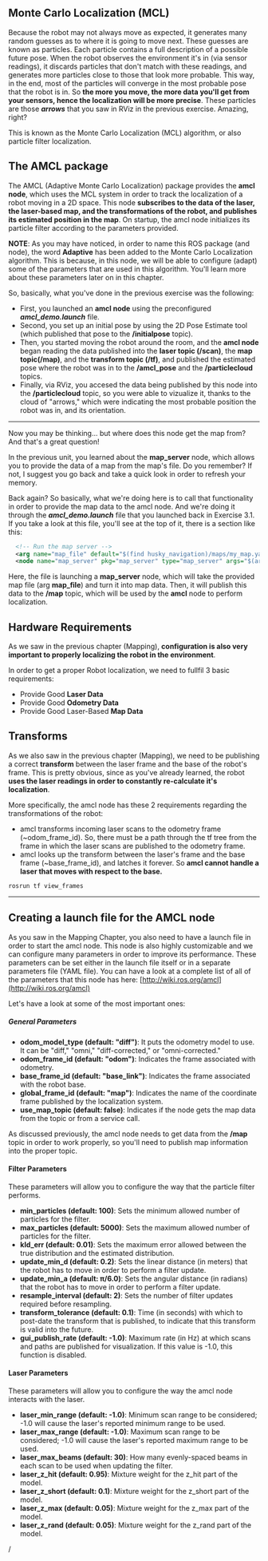 ## Monte Carlo Localization (MCL)[](https://i-0e38676f9310f7ae3.robotigniteacademy.com/jupyter/notebooks/Localization.ipynb#Monte-Carlo-Localization-%28MCL%29)

Because the robot may not always move as expected, it generates many random guesses as to where it is going to move next. These guesses are known as particles. Each particle contains a full description of a possible future pose. When the robot observes the environment it's in (via sensor readings), it discards particles that don't match with these readings, and generates more particles close to those that look more probable. This way, in the end, most of the particles will converge in the most probable pose that the robot is in. So **the more you move, the more data you'll get from your sensors, hence the localization will be more precise**. These particles are those **_arrows_** that you saw in RViz in the previous exercise. Amazing, right?

This is known as the Monte Carlo Localization (MCL) algorithm, or also particle filter localization.

## The AMCL package[](https://i-0e38676f9310f7ae3.robotigniteacademy.com/jupyter/notebooks/Localization.ipynb#The-AMCL-package)

The AMCL (Adaptive Monte Carlo Localization) package provides the **amcl node**, which uses the MCL system in order to track the localization of a robot moving in a 2D space. This node **subscribes to the data of the laser, the laser-based map, and the transformations of the robot, and publishes its estimated position in the map**. On startup, the amcl node initializes its particle filter according to the parameters provided.

**NOTE**: As you may have noticed, in order to name this ROS package (and node), the word **Adaptive** has been added to the Monte Carlo Localization algorithm. This is because, in this node, we will be able to configure (adapt) some of the parameters that are used in this algorithm. You'll learn more about these parameters later on in this chapter.

So, basically, what you've done in the previous exercise was the following:  

-   First, you launched an **amcl node** using the preconfigured **_amcl_demo.launch_** file.
-   Second, you set up an initial pose by using the 2D Pose Estimate tool (which published that pose to the **/initialpose** topic).
-   Then, you started moving the robot around the room, and the **amcl node** began reading the data published into the **laser topic (/scan)**, the **map topic(/map)**, and the **transform topic (/tf)**, and published the estimated pose where the robot was in to the **/amcl_pose** and the **/particlecloud** topics.
-   Finally, via RViz, you accesed the data being published by this node into the **/particlecloud** topic, so you were able to vizualize it, thanks to the cloud of "arrows," which were indicating the most probable position the robot was in, and its orientation.
---
Now you may be thinking... but where does this node get the map from? And that's a great question!

In the previous unit, you learned about the **map_server** node, which allows you to provide the data of a map from the map's file. Do you remember? If not, I suggest you go back and take a quick look in order to refresh your memory.

Back again? So basically, what we're doing here is to call that functionality in order to provide the map data to the amcl node. And we're doing it through the **_amcl_demo.launch_** file that you launched back in Exercise 3.1. If you take a look at this file, you'll see at the top of it, there is a section like this:

```xml
  <!-- Run the map server -->
  <arg name="map_file" default="$(find husky_navigation)/maps/my_map.yaml"/>
  <node name="map_server" pkg="map_server" type="map_server" args="$(arg map_file)" />
 ```
Here, the file is launching a **map_server** node, which will take the provided map file (arg **map_file**) and turn it into map data. Then, it will publish this data to the **/map** topic, which will be used by the **amcl** node to perform localization.


## Hardware Requirements

As we saw in the previous chapter (Mapping), **configuration is also very important to properly localizing the robot in the environment**.

In order to get a proper Robot localization, we need to fullfil 3 basic requirements:

-   Provide Good **Laser Data**
-   Provide Good **Odometry Data**
-   Provide Good Laser-Based **Map Data**

## Transforms

As we also saw in the previous chapter (Mapping), we need to be publishing a correct **transform** between the laser frame and the base of the robot's frame. This is pretty obvious, since as you've already learned, the robot **uses the laser readings in order to constantly re-calculate it's localization**.

More specifically, the amcl node has these 2 requirements regarding the transformations of the robot:

-   amcl transforms incoming laser scans to the odometry frame (~odom_frame_id). So, there must be a path through the tf tree from the frame in which the laser scans are published to the odometry frame.
-   amcl looks up the transform between the laser's frame and the base frame (~base_frame_id), and latches it forever. So **amcl cannot handle a laser that moves with respect to the base.**

```
rosrun tf view_frames
```

---

## Creating a launch file for the AMCL node

As you saw in the Mapping Chapter, you also need to have a launch file in order to start the amcl node. This node is also highly customizable and we can configure many parameters in order to improve its performance. These parameters can be set either in the launch file itself or in a separate parameters file (YAML file). You can have a look at a complete list of all of the parameters that this node has here: [http://wiki.ros.org/amcl](http://wiki.ros.org/amcl)  
  
Let's have a look at some of the most important ones:

##### General Parameters

-   **odom_model_type (default: "diff")**: It puts the odometry model to use. It can be "diff," "omni," "diff-corrected," or "omni-corrected."
-   **odom_frame_id (default: "odom")**: Indicates the frame associated with odometry.
-   **base_frame_id (default: "base_link")**: Indicates the frame associated with the robot base.
-   **global_frame_id (default: "map")**: Indicates the name of the coordinate frame published by the localization system.
-   **use_map_topic (default: false)**: Indicates if the node gets the map data from the topic or from a service call.

As discussed previously, the amcl node needs to get data from the **/map** topic in order to work properly, so you'll need to publish map information into the proper topic.

#### Filter Parameters
These parameters will allow you to configure the way that the particle filter performs.

-   **min_particles (default: 100)**: Sets the minimum allowed number of particles for the filter.
-   **max_particles (default: 5000)**: Sets the maximum allowed number of particles for the filter.
-   **kld_err (default: 0.01)**: Sets the maximum error allowed between the true distribution and the estimated distribution.
-   **update_min_d (default: 0.2)**: Sets the linear distance (in meters) that the robot has to move in order to perform a filter update.
-   **update_min_a (default: π/6.0)**: Sets the angular distance (in radians) that the robot has to move in order to perform a filter update.
-   **resample_interval (default: 2)**: Sets the number of filter updates required before resampling.
-   **transform_tolerance (default: 0.1)**: Time (in seconds) with which to post-date the transform that is published, to indicate that this transform is valid into the future.
-   **gui_publish_rate (default: -1.0)**: Maximum rate (in Hz) at which scans and paths are published for visualization. If this value is -1.0, this function is disabled.

#### Laser Parameters

These parameters will allow you to configure the way the amcl node interacts with the laser.

-   **laser_min_range (default: -1.0)**: Minimum scan range to be considered; -1.0 will cause the laser's reported minimum range to be used.
-   **laser_max_range (default: -1.0)**: Maximum scan range to be considered; -1.0 will cause the laser's reported maximum range to be used.
-   **laser_max_beams (default: 30)**: How many evenly-spaced beams in each scan to be used when updating the filter.
-   **laser_z_hit (default: 0.95)**: Mixture weight for the z_hit part of the model.
-   **laser_z_short (default: 0.1)**: Mixture weight for the z_short part of the model.
-   **laser_z_max (default: 0.05)**: Mixture weight for the z_max part of the model.
-   **laser_z_rand (default: 0.05)**: Mixture weight for the z_rand part of the model.














/
<!--stackedit_data:
eyJoaXN0b3J5IjpbMTE3MTI4OTg5Nl19
-->